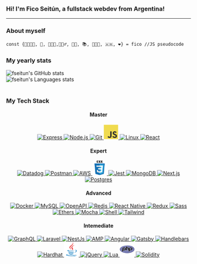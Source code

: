 <h3>Hi! I'm Fico Seitún, a fullstack webdev from Argentina!</h3>
<hr />
<h3>About myself</h3>

`const {👨‍👩‍👧‍👧, 🎸, 👨🏽‍🔧,🏃🏽‍♂️, 🚴🏽, 📚, 👨🏽‍💻, 🇦🇷, ❤️} = fico //JS pseudocode`
<br />
<h3>My yearly stats</h3>
<div>
  <img
    src="https://github-readme-stats.vercel.app/api?username=fseitun&count_private=true&show_icons=true&theme=dark"
    alt="fseitun's GitHub stats"
  />
</div>

<div>
  <img
    src="https://github-readme-stats.vercel.app/api/top-langs/?username=fseitun&layout=compact"
    alt="fseitun's Languages stats"
  />
</div>
<br />
<h3>My Tech Stack</h3>
<h4 align="center">Master</h4>
<p align="center">
  <a href="https://expressjs.com/">
    <img
      src="https://www.vectorlogo.zone/logos/express/express-icon.svg"
      alt="Express"
      width="40"
      height="40"
    />
  </a>
  <a href="https://nodejs.org/">
    <img
      src="https://www.vectorlogo.zone/logos/nodejs/nodejs-icon.svg"
      alt="Node.js"
      width="40"
      height="40"
    />
  </a>
  <a href="https://git-scm.com/">
    <img
      src="https://www.vectorlogo.zone/logos/git-scm/git-scm-icon.svg"
      alt="Git"
      width="40"
      height="40"
    />
  </a>
  <a href="https://www.ecma-international.org/publications-and-standards/standards/ecma-262/">
    <img
      src="https://raw.githubusercontent.com/devicons/devicon/master/icons/javascript/javascript-original.svg"
      alt="JavaScript/TypeScript"
      width="40"
      height="40"
    />
  </a>
  <a href="https://www.linux.org/">
    <img
      src="https://www.vectorlogo.zone/logos/linux/linux-icon.svg"
      alt="Linux"
      width="40"
      height="40"
    />
  </a>
  <a href="https://reactjs.org/">
    <img
      src="https://www.vectorlogo.zone/logos/reactjs/reactjs-icon.svg"
      alt="React"
      width="40"
      height="40"
    />
  </a>
</p>
<h4 align="center">Expert</h4>
<p align="center">
  <a href="https://www.datadoghq.com/">
    <img
      src="https://www.vectorlogo.zone/logos/datadoghq/datadoghq-icon.svg"
      alt="Datadog"
      width="40"
      height="40"
    />
  </a>
  <a href="https://www.postman.com/">
    <img
      src="https://www.vectorlogo.zone/logos/getpostman/getpostman-icon.svg"
      alt="Postman"
      width="40"
      height="40"
    />
  </a>
  <a href="https://aws.amazon.com/">
    <img
      src="https://www.vectorlogo.zone/logos/amazon_aws/amazon_aws-icon.svg"
      alt="AWS"
      width="40"
      height="40"
    />
  </a>
  <a href="https://www.w3.org/Style/CSS/Overview.en.html">
    <img
      src="https://raw.githubusercontent.com/devicons/devicon/master/icons/css3/css3-original-wordmark.svg"
      alt="CSS"
      width="40"
      height="40"
    />
  </a>
  <a href="https://jestjs.io/">
    <img
      src="https://www.vectorlogo.zone/logos/jestjsio/jestjsio-icon.svg"
      alt="Jest"
      width="40"
      height="40"
    />
  </a>
  <a href="https://www.mongodb.com/">
    <img
      src="https://www.vectorlogo.zone/logos/mongodb/mongodb-icon.svg"
      alt="MongoDB"
      width="40"
      height="40"
    />
  </a>
  <a href="https://nextjs.org/">
    <img
      src="https://cdn.worldvectorlogo.com/logos/nextjs-2.svg"
      alt="Next.js"
      width="40"
      height="40"
    />
  </a>
  <a href="https://www.postgresql.org/">
    <img
      src="https://www.vectorlogo.zone/logos/postgresql/postgresql-icon.svg"
      alt="Postgres"
      width="40"
      height="40"
    />
  </a>
</p>
<h4 align="center">Advanced</h4>
<p align="center">
  <a href="https://www.docker.com/">
    <img
      src="https://www.vectorlogo.zone/logos/docker/docker-icon.svg"
      alt="Docker"
      width="40"
      height="40"
    />
  </a>
  <a href="https://www.mysql.com/">
    <img
      src="https://www.vectorlogo.zone/logos/mysql/mysql-icon.svg"
      alt="MySQL"
      width="40"
      height="40"
    />
  </a>
  <a href="https://www.openapis.org/">
    <img
      src="https://www.vectorlogo.zone/logos/openapis/openapis-icon.svg"
      alt="OpenAPI"
      width="40"
      height="40"
    />
  </a>
  <a href="https://redis.io/">
    <img
      src="https://www.vectorlogo.zone/logos/redis/redis-icon.svg"
      alt="Redis"
      width="40"
      height="40"
    />
  </a>
  <a href="https://reactnative.dev/">
  <img
    src="https://reactnative.dev/img/header_logo.svg"
    alt="React Native"
    width="40"
    height="40"
  />
  </a>
  <a href="https://redux.js.org/">
    <img
      src="https://www.vectorlogo.zone/logos/redux/redux-icon.svg"
      alt="Redux"
      width="40"
      height="40"
    />
  </a>
  <a href="https://sass-lang.com/">
    <img
      src="https://www.vectorlogo.zone/logos/sass/sass-icon.svg"
      alt="Sass"
      width="40"
      height="40"
    />
  </a>
  <a href="https://ethers.io/">
    <img
      src="https://www.vectorlogo.zone/logos/ethereum/ethereum-icon.svg"
      alt="Ethers"
      width="40"
      height="40"
    />
  </a>
  <a href="https://mochajs.org/">
    <img
      src="https://www.vectorlogo.zone/logos/mochajs/mochajs-icon.svg"
      alt="Mocha"
      width="40"
      height="40"
    />
  </a>
  <a href="https://www.gnu.org/software/bash/">
    <img
      src="https://www.vectorlogo.zone/logos/gnu_bash/gnu_bash-icon.svg"
      alt="Shell"
      width="40"
      height="40"
    />
  </a>
  <a href="https://tailwindcss.com/">
    <img
      src="https://www.vectorlogo.zone/logos/tailwindcss/tailwindcss-icon.svg"
      alt="Tailwind"
      width="40"
      height="40"
    />
  </a>
</p>
<h4 align="center">Intemediate</h4>
<p align="center">
  <a href="https://graphql.org/">
    <img
      src="https://www.vectorlogo.zone/logos/graphql/graphql-icon.svg"
      alt="GraphQL"
      width="40"
      height="40"
    />
  </a>
  <a href="https://laravel.com/">
    <img
      src="https://www.vectorlogo.zone/logos/laravel/laravel-icon.svg"
      alt="Laravel"
      width="40"
      height="40"
    />
  </a>
  <a href="https://nestjs.com/">
    <img
      src="https://www.vectorlogo.zone/logos/nestjs/nestjs-icon.svg"
      alt="NestJs"
      width="40"
      height="40"
    />
  </a>
  <a href="https://amp.dev/">
    <img
      src="https://www.vectorlogo.zone/logos/ampproject/ampproject-icon.svg"
      alt="AMP"
      width="40"
      height="40"
    />
  </a>
  <a href="https://angular.io/">
    <img
      src="https://angular.io/assets/images/logos/angular/angular.svg"
      alt="Angular"
      width="40"
      height="40"
    />
  </a>
  <a href="https://www.gatsbyjs.com/">
    <img
      src="https://www.vectorlogo.zone/logos/gatsbyjs/gatsbyjs-icon.svg"
      alt="Gatsby"
      width="40"
      height="40"
    />
  </a>
  <a href="https://handlebarsjs.com/">
    <img
      src="https://www.vectorlogo.zone/logos/handlebarsjs/handlebarsjs-icon.svg"
      alt="Handlebars"
      width="40"
      height="40"
    />
  </a>
  <a href="https://hardhat.org/">
    <img
      src="https://seeklogo.com/images/H/hardhat-logo-888739EBB4-seeklogo.com.png"
      alt="Hardhat"
      width="40"
      height="40"
    />
  </a>
  <a href="https://www.java.com/en/">
    <img
      src="https://raw.githubusercontent.com/devicons/devicon/master/icons/java/java-original.svg"
      alt="Java"
      width="40"
      height="40"
    />
  </a>
  <a href="https://jquery.com/">
    <img
      src="https://www.vectorlogo.zone/logos/jquery/jquery-icon.svg"
      alt="jQuery"
      width="40"
      height="40"
    />
  </a>
  <a href="https://www.lua.org/">
    <img
      src="https://www.vectorlogo.zone/logos/lua/lua-icon.svg"
      alt="Lua"
      width="40"
      height="40"
    />
  </a>
  <a href="https://www.php.net/">
  <img
    src="https://raw.githubusercontent.com/devicons/devicon/master/icons/php/php-original.svg"
    alt="PHP"
    width="40"
    height="40"
  />
</a>
<a href="https://soliditylang.org/">
  <img
    src="https://static-00.iconduck.com/assets.00/solidity-icon-330x512-h7v7bf4n.png"
    alt="Solidity"
    width="40"
    height="40"
  />
</a>

</p>
